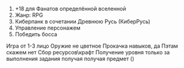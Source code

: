 1. +18 для Фанатов определённой вселенной
2. Жанр: RPG
3. Киберпанк в сочетании Древнюю Русь (КиберРусь)
4. Управление персонажем
5. Победить босса


Игра от 1-3 лицо
Оружие не цветное
Прокачка навыков, да
Пэтам скажем нет
Сбор ресурсов\крафт 
Получение уровня только за выполнения задания получая получая предмет ()